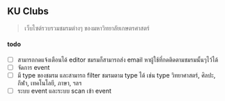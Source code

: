 ## KU Clubs

> เว็บไซต์รวบรวมชมรมต่างๆ ของมหาวิทยาลัยเกษตรศาสตร์

#### todo

- [ ] สามารถกดแจ้งเตือนได้ editor ชมรมก็สามารถส่ง email หาผู้ใช้ที่กดติดตามชมรมนั้นๆไว้ได้
- [ ] จัดการ event
- [ ] มี type ของชมรม และสามารถ filter ชมรมตาม type ได้ เช่น type วิทยาศาสตร์, ศิลปะ, กีฬา, เทคโนโลยี, ภาษา, ฯลฯ
- [ ] ระบบ event และระบบ scan เข้า event
